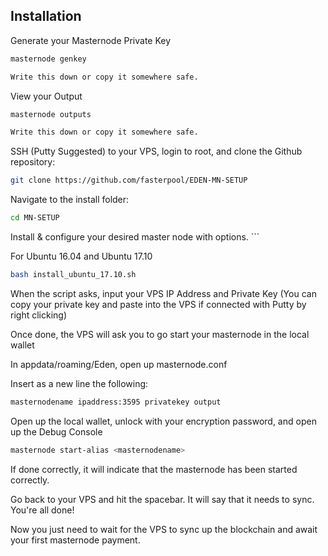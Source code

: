 ## Installation

Generate your Masternode Private Key
```bash
masternode genkey

Write this down or copy it somewhere safe.
```
View your Output

```bash
masternode outputs

Write this down or copy it somewhere safe. 
```

SSH (Putty Suggested) to your VPS, login to root, and clone the Github repository:

```bash
git clone https://github.com/fasterpool/EDEN-MN-SETUP
```
Navigate to the install folder:

```bash
cd MN-SETUP
```

Install & configure your desired master node with options. ```

For Ubuntu 16.04 and Ubuntu 17.10

```bash
bash install_ubuntu_17.10.sh
```

When the script asks, input your VPS IP Address and Private Key (You can copy your private key and paste into the VPS if connected with Putty by right clicking)

Once done, the VPS will ask you to go start your masternode in the local wallet

In appdata/roaming/Eden, open up masternode.conf

Insert as a new line the following:

```bash
masternodename ipaddress:3595 privatekey output
```

Open up the local wallet, unlock with your encryption password, and open up the Debug Console

```bash
masternode start-alias <masternodename>
```
If done correctly, it will indicate that the masternode has been started correctly. 

Go back to your VPS and hit the spacebar. It will say that it needs to sync. You're all done!

Now you just need to wait for the VPS to sync up the blockchain and await your first masternode payment.
